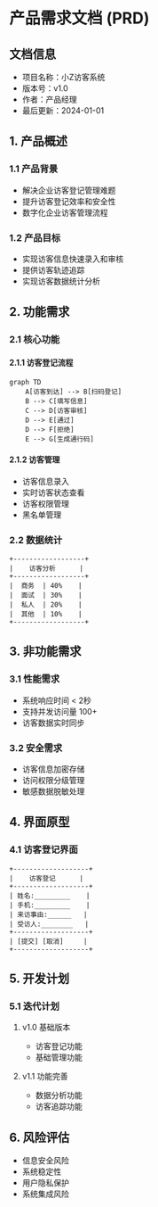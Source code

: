 # 产品需求文档 (PRD)

## 文档信息
- 项目名称：小Z访客系统
- 版本号：v1.0
- 作者：产品经理
- 最后更新：2024-01-01

## 1. 产品概述
### 1.1 产品背景
- 解决企业访客登记管理难题
- 提升访客登记效率和安全性
- 数字化企业访客管理流程

### 1.2 产品目标
- 实现访客信息快速录入和审核
- 提供访客轨迹追踪
- 实现访客数据统计分析

## 2. 功能需求
### 2.1 核心功能
#### 2.1.1 访客登记流程
```mermaid
graph TD
    A[访客到达] --> B[扫码登记]
    B --> C[填写信息]
    C --> D[访客审核]
    D --> E[通过]
    D --> F[拒绝]
    E --> G[生成通行码]
```

#### 2.1.2 访客管理
- 访客信息录入
- 实时访客状态查看
- 访客权限管理
- 黑名单管理

### 2.2 数据统计
```
+------------------+
|    访客分析      |
+------------------+
|  商务  | 40%    |
|  面试  | 30%    |
|  私人  | 20%    |
|  其他  | 10%    |
+------------------+
```

## 3. 非功能需求
### 3.1 性能需求
- 系统响应时间 < 2秒
- 支持并发访问量 100+
- 访客数据实时同步

### 3.2 安全需求
- 访客信息加密存储
- 访问权限分级管理
- 敏感数据脱敏处理

## 4. 界面原型
### 4.1 访客登记界面
```
+-------------------+
|    访客登记      |
+-------------------+
| 姓名:_________    |
| 手机:_________    |
| 来访事由:______   |
| 受访人:________   |
+-------------------+
| [提交] [取消]     |
+-------------------+
```

## 5. 开发计划
### 5.1 迭代计划
1. v1.0 基础版本
   - 访客登记功能
   - 基础管理功能

2. v1.1 功能完善
   - 数据分析功能
   - 访客追踪功能

## 6. 风险评估
- 信息安全风险
- 系统稳定性
- 用户隐私保护
- 系统集成风险